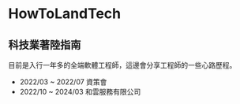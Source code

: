 # HowToLandTech
## 科技業著陸指南
目前是入行一年多的全端軟體工程師，這邊會分享工程師的一些心路歷程。

- 2022/03 ~ 2022/07 資策會
- 2022/10 ~ 2024/03 和雲服務有限公司
